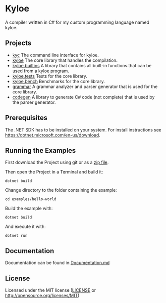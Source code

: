 # Kyloe
A compiler written in C# for my custom programming language named kyloe.


## Projects
- [kyc](kyc) The command line interface for kyloe.
- [kyloe](kyloe) The core library that handles the compilation.
- [kyloe.builtins](kyloe.builtins) A library that contains all built-in functions that can be used from a kyloe program.
- [kyloe.tests](kyloe.tests) Tests for the core library.
- [kyloe.bench](kyloe.tests) Benchmarks for the core library.
- [grammar](grammar) A grammar analyzer and parser generator that is used for the core library.
- [codegen](codegen) A library to generate C# code (not complete) that is used by the parser generator.

## Prerequisites

The .NET SDK has to be installed on your system. For install instructions see https://dotnet.microsoft.com/en-us/download.

## Running the Examples

First download the Project using git or as a [zip file](https://github.com/MalteDoemer/kyloe/zipball/main).

Then open the Project in a Terminal and build it:

```dotnet build```

Change directory to the folder containing the example:

```cd examples/hello-world```

Build the example with:

```dotnet build```

And execute it with:

```dotnet run```

## Documentation

Documentation can be found in [Documentation.md](docs/Documentation.md)

## License

Licensed under the MIT license ([LICENSE](LICENSE) or http://opensource.org/licenses/MIT)